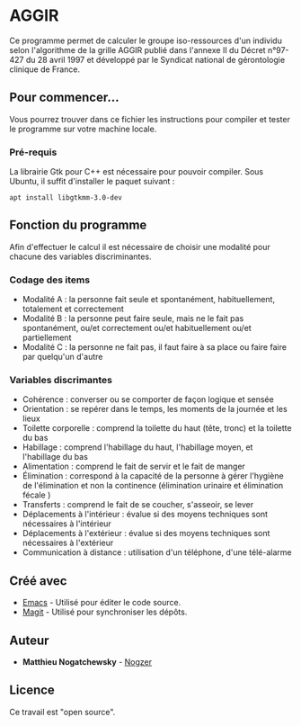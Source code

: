 # AGGIR

Ce programme permet de calculer le groupe iso-ressources d'un individu selon l'algorithme de la grille AGGIR publié dans l'annexe II du Décret n°97-427 du 28 avril 1997 et développé par le Syndicat national de gérontologie clinique de France.

## Pour commencer...

Vous pourrez trouver dans ce fichier les instructions pour compiler et tester le programme sur votre machine locale.

### Pré-requis

La librairie Gtk pour C++ est nécessaire pour pouvoir compiler. 
Sous Ubuntu, il suffit d'installer le paquet suivant : 

```
apt install libgtkmm-3.0-dev
```

## Fonction du programme

Afin d'effectuer le calcul il est nécessaire de choisir une modalité pour chacune des variables discriminantes.

### Codage des items

* Modalité A : la personne fait seule et spontanément, habituellement, totalement et correctement
* Modalité B : la personne peut faire seule, mais ne le fait pas spontanément, ou/et correctement ou/et habituellement ou/et partiellement
* Modalité C : la personne ne fait pas, il faut faire à sa place ou faire faire par quelqu'un d'autre

### Variables discrimantes

* Cohérence : converser ou se comporter de façon logique et sensée 
* Orientation : se repérer dans le temps, les moments de la journée et les lieux 
* Toilette corporelle : comprend la toilette du haut (tête, tronc) et la toilette du bas 
* Habillage : comprend l'habillage du haut, l'habillage moyen, et l'habillage du bas 
* Alimentation : comprend le fait de servir et le fait de manger 
* Élimination : correspond à la capacité de la personne à gérer l'hygiène de l'élimination et non la continence (élimination urinaire et élimination fécale )
* Transferts : comprend le fait de se coucher, s'asseoir, se lever
* Déplacements à l'intérieur : évalue si des moyens techniques sont nécessaires à l'intérieur
* Déplacements à l'extérieur : évalue si des moyens techniques sont nécessaires à l'extérieur 
* Communication à distance : utilisation d'un téléphone, d'une télé-alarme

## Créé avec

* [Emacs](https://www.gnu.org/software/emacs/) - Utilisé pour éditer le code source.
* [Magit](https://magit.vc/manual/magit/) - Utilisé pour synchroniser les dépôts.

## Auteur

* **Matthieu Nogatchewsky** - [Nogzer](https://github.com/nogzer)

## Licence

Ce travail est "open source".
